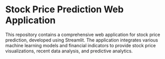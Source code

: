 # Stock Price Prediction Web Application
This repository contains a comprehensive web application for stock price prediction, developed using Streamlit. The application integrates various machine learning models and financial indicators to provide stock price visualizations, recent data analysis, and predictive analytics.
